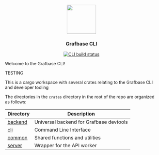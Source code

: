 <p align="center">
  <a href="https://grafbase.com">
    <img src="https://grafbase.com/images/other/grafbase-logo-circle.png" height="96">
  </a>
  <h3 align="center">Grafbase CLI</h3>
</p>

<p align="center">
  <a href="https://github.com/grafbase/grafbase/actions/workflows/cli-build.yml">
    <img alt="CLI build status" src=https://github.com/grafbase/grafbase/actions/workflows/cli-build.yml/badge.svg>
  </a>
</p>

Welcome to the Grafbase CLI!

TESTING

This is a cargo workspace with several crates relating to the Grafbase CLI and developer tooling

The directories in the `crates` directory in the root of the repo are organized as follows:

| Directory                  | Description                             |
| -------------------------- | --------------------------------------- |
| [backend](crates/backend/) | Universal backend for Grafbase devtools |
| [cli](crates/cli/)         | Command Line Interface                  |
| [common](crates/common/)   | Shared functions and utilities          |
| [server](crates/server/)   | Wrapper for the API worker              |
